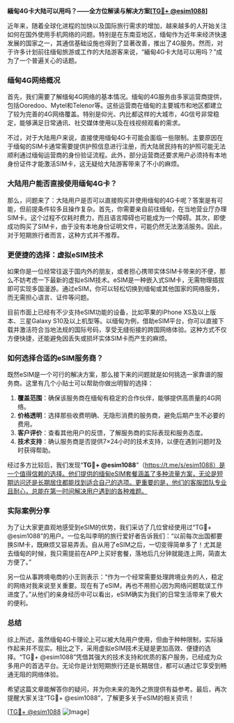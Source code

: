 **緬甸4G卡大陆可以用吗？——全方位解读与解决方案[[TG💪+ @esim1088](https://t.me/s/esim1088)]**

近年来，随着全球化进程的加快以及国际旅行需求的增加，越来越多的人开始关注如何在国外使用手机网络的问题。特别是在东南亚地区，缅甸作为近年来经济快速发展的国家之一，其通信基础设施也得到了显著改善，推出了4G服务。然而，对于许多计划前往缅甸旅游或工作的大陆游客来说，“緬甸4G卡大陆可以用吗？”成为了一个普遍关心的话题。

### 缅甸4G网络概况

首先，我们需要了解缅甸4G网络的基本情况。缅甸的4G服务由多家运营商提供，包括Ooredoo、Mytel和Telenor等。这些运营商在缅甸的主要城市和地区都建立了较为完善的4G网络覆盖。特别是仰光、内比都这样的大城市，4G信号非常稳定，能够满足日常通讯、社交媒体使用以及在线视频观看的需求。

不过，对于大陆用户来说，直接使用缅甸4G卡可能会面临一些限制。主要原因在于缅甸的SIM卡通常需要提供护照信息进行注册，而大陆居民持有的护照可能无法顺利通过缅甸运营商的身份验证流程。此外，部分运营商还要求用户必须持有本地身份证件才能激活SIM卡，这无疑给大陆游客带来了不小的麻烦。

### 大陆用户能否直接使用缅甸4G卡？

那么，问题来了：大陆用户是否可以直接购买并使用缅甸的4G卡呢？答案是有可能，但前提条件较多且操作复杂。首先，你需要亲自前往缅甸，在当地营业厅办理SIM卡。这个过程不仅耗时费力，而且语言障碍也可能成为一个障碍。其次，即使成功购买了SIM卡，由于没有本地身份证明文件，可能仍然无法激活服务。因此，对于短期旅行者而言，这种方式并不推荐。

### 更便捷的选择：虚拟eSIM技术

如果你是一位经常往返于国内外的朋友，或者担心携带实体SIM卡带来的不便，那么不妨考虑一下最新的虚拟eSIM技术。eSIM是一种嵌入式SIM卡，无需物理插拔即可实现多国漫游。通过eSIM，你可以轻松切换到缅甸或其他国家的网络服务，而无需担心语言、证件等问题。

目前市面上已经有不少支持eSIM功能的设备，比如苹果的iPhone XS及以上版本、三星Galaxy S10及以上机型等。以缅甸为例，借助eSIM平台，你可以直接下载并激活符合当地法规的国际号码，享受无缝衔接的跨国网络体验。这种方式不仅方便快捷，还能避免因丢失或损坏实体SIM卡而产生的麻烦。

### 如何选择合适的eSIM服务商？

既然eSIM是一个可行的解决方案，那么接下来的问题就是如何挑选一家靠谱的服务商。这里有几个小贴士可以帮助你做出明智的选择：

1. **覆盖范围**：确保该服务商在缅甸有稳定的合作伙伴，能够提供高质量的4G网络。
2. **价格透明**：选择那些收费明确、无隐形消费的服务商，避免后期产生不必要的费用。
3. **客户评价**：查看其他用户的反馈，了解服务商的实际表现和服务态度。
4. **技术支持**：确认服务商是否提供7×24小时的技术支持，以便在遇到问题时及时获得帮助。

经过多方比较后，我们发现“**TG💪+ @esim1088**”（https://t.me/s/esim1088）是一个值得信赖的选择。他们提供的缅甸eSIM套餐涵盖了多种流量方案，无论是短期访问还是长期居住都能找到适合自己的选项。更重要的是，他们的客服团队专业且耐心，总能在第一时间解决用户遇到的各种难题。

### 实际案例分享

为了让大家更直观地感受到eSIM的优势，我们采访了几位曾经使用过“TG💪+ @esim1088”的用户。一位名叫李明的旅行爱好者告诉我们：“以前每次出国都要换SIM卡，既麻烦又容易弄丢。自从用了eSIM之后，一切变得简单多了！尤其是去缅甸的时候，我只需提前在APP上买好套餐，落地后几分钟就能连上网，简直太方便了。”

另一位从事跨境电商的小王则表示：“作为一个经常需要处理跨境业务的人，稳定的网络对我来说至关重要。现在有了eSIM，再也不用担心因为网络问题耽误工作进度了。”从他们的亲身经历中可以看出，eSIM确实为我们的日常生活带来了极大的便利。

### 总结

综上所述，虽然缅甸4G卡理论上可以被大陆用户使用，但由于种种限制，实际操作起来并不现实。相比之下，采用虚拟eSIM技术无疑是更加高效、便捷的选择。“TG💪+ @esim1088”凭借其强大的技术支持和优质的客户服务，已经成为众多用户的首选平台。无论你是计划短期旅行还是长期居住，都可以通过它享受到畅通无阻的网络体验。

希望这篇文章能解答你的疑问，并为你未来的海外之旅提供有益参考。最后，再次提醒大家关注“TG💪+ @esim1088”，了解更多关于eSIM的相关资讯！

[[TG💪+ @esim1088](https://t.me/s/esim1088) ![Image](https://i.postimg.cc/4NQfJmqS/Snipaste-2025-05-13-00-14-12.png)]